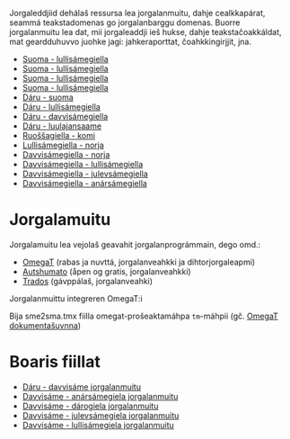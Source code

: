 Jorgaleddjiid dehálaš ressursa lea jorgalanmuitu, dahje cealkkapárat, seammá teakstadomenas go jorgalanbarggu domenas. Buorre jorgalanmuitu lea dat, mii jorgaleaddji ieš hukse, dahje teakstačoakkáldat, mat geardduhuvvo juohke jagi: jahkeraporttat, čoahkkingirjjit, jna.

- [Suoma - lullisámegiella](https://gtsvn.uit.no/biggies/trunk/mt/omegat/fin-nob/tm/)
- [Suoma - lullisámegiella](https://gtsvn.uit.no/biggies/trunk/mt/omegat/fin-sme/tm/)
- [Suoma - lullisámegiella](https://gtsvn.uit.no/biggies/trunk/mt/omegat/fin-smn/tm/)
- [Suoma - lullisámegiella](https://gtsvn.uit.no/biggies/trunk/mt/omegat/fin-sms/tm/)
- [Dáru - suoma](https://gtsvn.uit.no/biggies/trunk/mt/omegat/nob-fin/tm/)
- [Dáru - lullisámegiella](https://gtsvn.uit.no/biggies/trunk/mt/omegat/nob-sma/tm/)
- [Dáru - davvisámegiella](https://gtsvn.uit.no/biggies/trunk/mt/omegat/nob-sme/tm/)
- [Dáru - luulajansaame](https://gtsvn.uit.no/biggies/trunk/mt/omegat/nob-smj/tm/)
- [Ruoššagiella - komi](https://gtsvn.uit.no/biggies/trunk/mt/omegat/rus-kpv/tm/)
- [Lullisámegiella - norja](https://gtsvn.uit.no/biggies/trunk/mt/omegat/sma-nob/tm/)
- [Davvisámegiella - norja](https://gtsvn.uit.no/biggies/trunk/mt/omegat/sme-nob/tm/)
- [Davvisámegiella - lullisámegiella](https://gtsvn.uit.no/biggies/trunk/mt/omegat/sme-sma/tm/)
- [Davvisámegiella - julevsámegiella](https://gtsvn.uit.no/biggies/trunk/mt/omegat/sme-smj/tm/)
- [Davvisámegiella - anársámegiella](https://gtsvn.uit.no/biggies/trunk/mt/omegat/sme-smn/tm/)

# Jorgalamuitu

Jorgalamuitu lea vejolaš geavahit jorgalanprográmmain, dego omd.:

- [OmegaT](omegat.sme.html) (rabas ja nuvttá, jorgalanveahkki ja dihtorjorgaleapmi)
- [Autshumato](autshumato.html) (åpen og gratis, jorgalanveahkki)
- [Trados](https://sv.wikipedia.org/wiki/Trados) (gávppálaš, jorgalanveahki)

Jorgalanmuittu integreren OmegaT:i

Bija sme2sma.tmx fiilla omegat-prošeaktamáhpa `tm`-máhpii (gč. [OmegaT dokumentašuvnna](https://omegat.sourceforge.io/manual-standard/en/chapter.translation.memories.html))

# Boaris fiillat

- [Dáru - davvisáme jorgalanmuitu](http://divvun.no/static_files/nob2sme-tmx.zip)
- [Davvisáme - anársámegiela jorgalanmuitu](http://divvun.no/static_files/sme2smn-tmx.zip)
- [Davvisáme - dárogiela jorgalanmuitu](http://divvun.no/static_files/sme2nob.tmx.zip)
- [Davvisáme - julevsámegiela jorgalanmuitu](http://divvun.no/static_files/sme2smj.tmx.zip)
- [Davvisáme - lullisámegiela jorgalanmuitu](http://divvun.no/static_files/sme2sma.tmx.zip)

